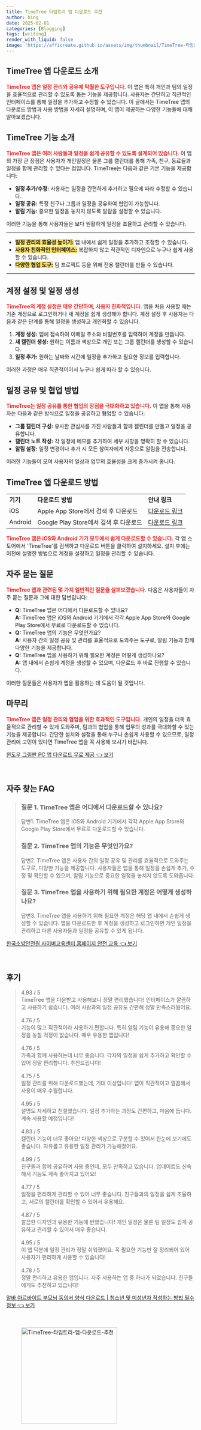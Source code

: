 ```yaml
---
title: TimeTree 타임트리 앱 다운로드 추천
author: bing
date: 2025-02-01
categories: [Blogging]
tags: [writing]
render_with_liquid: false
image: 'https://afficreate.github.io/assets/img/thumbnail/TimeTree-타임트리-앱-다운로드-추천.webp'
---
```



<h2 id='TimeTree앱다운로드소개'>TimeTree 앱 다운로드 소개</h2>

<p><b><span style="color: #ee2323;">TimeTree 앱은 일정 관리와 공유에 탁월한 도구입니다.</span></b> 이 앱은 특히 개인과 팀의 일정을 효율적으로 관리할 수 있도록 돕는 기능을 제공합니다. 사용자는 간단하고 직관적인 인터페이스를 통해 일정을 추가하고 수정할 수 있습니다. 이 글에서는 TimeTree 앱의 다운로드 방법과 사용 방법을 자세히 설명하며, 이 앱이 제공하는 다양한 기능들에 대해 알아보겠습니다. </p>

<h2 id='TimeTree기능소개'>TimeTree 기능 소개</h2>

<p><b><span style="color: #ee2323;">TimeTree 앱은 여러 사람들과 일정을 쉽게 공유할 수 있도록 설계되어 있습니다.</span></b> 이 앱의 가장 큰 장점은 사용자가 개인일정은 물론 그룹 캘린더를 통해 가족, 친구, 동료들과 일정을 함께 관리할 수 있다는 점입니다. TimeTree는 다음과 같은 기본 기능을 제공합니다: 
<ul>
    <li><b>일정 추가/수정:</b> 사용자는 일정을 간편하게 추가하고 필요에 따라 수정할 수 있습니다.</li>
    <li><b>일정 공유:</b> 특정 친구나 그룹과 일정을 공유하여 협업이 가능합니다.</li>
    <li><b>알림 기능:</b> 중요한 일정을 놓치지 않도록 알람을 설정할 수 있습니다.</li>
</ul>
이러한 기능을 통해 사용자들은 보다 원활하게 일정을 조율하고 관리할 수 있습니다.</p>

<hr />

<ul>
    <li><b><span style="background-color: #ffe066;">일정 관리의 효율성 높이기:</span></b> 앱 내에서 쉽게 일정을 추가하고 조정할 수 있습니다.</li>
    <li><b><span style="background-color: #ffe066;">사용자 친화적인 인터페이스:</span></b> 복잡하지 않고 직관적인 디자인으로 누구나 쉽게 사용할 수 있습니다.</li>
    <li><b><span style="background-color: #ffe066;">다양한 협업 도구:</span></b> 팀 프로젝트 등을 위해 전용 캘린더를 만들 수 있습니다.</li>
</ul>

<hr />

<h2 id='계정설정'>계정 설정 및 일정 생성</h2>

<p><b><span style="color: #ee2323;">TimeTree의 계정 설정은 매우 간단하며, 사용자 친화적입니다.</span></b> 앱을 처음 사용할 때는 기존 계정으로 로그인하거나 새 계정을 쉽게 생성해야 합니다. 계정 설정 후 사용자는 다음과 같은 단계를 통해 일정을 생성하고 개인화할 수 있습니다.
<ol>
    <li><b>계정 생성:</b> 앱에 접속하여 이메일 주소와 비밀번호를 입력하여 계정을 만듭니다.</li>
    <li><b>새 캘린더 생성:</b> 원하는 이름과 색상으로 개인 또는 그룹 캘린더를 생성할 수 있습니다.</li>
    <li><b>일정 추가:</b> 원하는 날짜와 시간에 일정을 추가하고 필요한 정보를 입력합니다.</li>
</ol>
이러한 과정은 매우 직관적이어서 누구나 쉽게 따라 할 수 있습니다.</p>

<h2 id='일정공유및협업'>일정 공유 및 협업 방법</h2>

<p><b><span style="color: #ee2323;">TimeTree는 일정 공유를 통한 협업의 장점을 극대화하고 있습니다.</span></b> 이 앱을 통해 사용자는 다음과 같은 방식으로 일정을 공유하고 협업할 수 있습니다:
<ul>
    <li><b>그룹 캘린더 구성:</b> 유사한 관심사를 가진 사람들과 함께 캘린더를 만들고 일정을 공유합니다.</li>
    <li><b>캘린더 노트 작성:</b> 각 일정에 메모를 추가하여 세부 사항을 명확히 할 수 있습니다.</li>
    <li><b>알림 설정:</b> 일정 변경이나 추가 시 모든 참여자에게 자동으로 알림을 전송합니다.</li>
</ul>
이러한 기능들이 모여 사용자의 일상과 업무의 효율성을 크게 증가시켜 줍니다.</p>

<h2 id='다운로드방법'>TimeTree 앱 다운로드 방법</h2>

<table>
    <tr>
        <td><b>기기</b></td>
        <td><b>다운로드 방법</b></td>
        <td><b>안내 링크</b></td>
    </tr>
    <tr>
        <td>iOS</td>
        <td>Apple App Store에서 검색 후 다운로드</td>
        <td><a href="https://apps.apple.com">다운로드 링크</a></td>
    </tr>
    <tr>
        <td>Android</td>
        <td>Google Play Store에서 검색 후 다운로드</td>
        <td><a href="https://play.google.com">다운로드 링크</a></td>
    </tr>
</table>

<p><b><span style="color: #ee2323;">TimeTree 앱은 iOS와 Android 기기 모두에서 쉽게 다운로드할 수 있습니다.</span></b> 각 앱 스토어에서 'TimeTree'를 검색하고 다운로드 버튼을 클릭하여 설치하세요. 설치 후에는 이전에 설명한 방법으로 계정을 설정하고 일정을 관리할 수 있습니다.</p>

<h2 id='자주묻는질문'>자주 묻는 질문</h2>

<p><b><span style="color: #ee2323;">TimeTree 앱과 관련된 몇 가지 일반적인 질문을 살펴보겠습니다.</span></b> 다음은 사용자들이 자주 묻는 질문과 그에 대한 답변입니다: 
<ul>
    <li><b>Q:</b> TimeTree 앱은 어디에서 다운로드할 수 있나요?<br><b>A:</b> TimeTree 앱은 iOS와 Android 기기에서 각각 Apple App Store와 Google Play Store에서 무료로 다운로드할 수 있습니다.</li>
    <li><b>Q:</b> TimeTree 앱의 기능은 무엇인가요?<br><b>A:</b> 사용자 간의 일정 공유 및 관리를 효율적으로 도와주는 도구로, 알림 기능과 함께 다양한 기능을 제공합니다.</li>
    <li><b>Q:</b> TimeTree 앱을 사용하기 위해 필요한 계정은 어떻게 생성하나요?<br><b>A:</b> 앱 내에서 손쉽게 계정을 생성할 수 있으며, 다운로드 후 바로 진행할 수 있습니다.</li>
</ul>
이러한 질문들은 사용자가 앱을 활용하는 데 도움이 될 것입니다.</p>

<h2 id='마무리'>마무리</h2>

<p><b><span style="color: #ee2323;">TimeTree 앱은 일정 관리와 협업을 위한 효과적인 도구입니다.</span></b> 개인의 일정을 더욱 효율적으로 관리할 수 있게 도와주며, 팀과의 협업을 통해 업무의 성과를 극대화할 수 있는 기능을 제공합니다. 간단한 설치와 설정을 통해 누구나 손쉽게 사용할 수 있으므로, 일정 관리에 고민이 있다면 TimeTree 앱을 꼭 사용해 보시기 바랍니다. </p>


<p><a class="click-button" title="윈도우 그림판 PC 앱 다운로드 무료 제공" href="https://afficreate.github.io/posts/%EC%9C%88%EB%8F%84%EC%9A%B0-%EA%B7%B8%EB%A6%BC%ED%8C%90-PC-%EC%95%B1-%EB%8B%A4%EC%9A%B4%EB%A1%9C%EB%93%9C-%EB%AC%B4%EB%A3%8C-%EC%A0%9C%EA%B3%B5/" rel="dofollow">윈도우 그림판 PC 앱 다운로드 무료 제공 👈 보기</a></p><br>
<h2 id='자주_찾는_FAQ'>자주 찾는 FAQ</h2>
<div itemscope="" itemtype="https://schema.org/FAQPage"> 
<blockquote> 
<div itemscope="" itemprop="mainEntity" itemtype="https://schema.org/Question"> 
<h3 itemprop="name">질문 1. TimeTree 앱은 어디에서 다운로드할 수 있나요?</h3> 
<div itemscope="" itemprop="acceptedAnswer" itemtype="https://schema.org/Answer"> 
<span itemprop="text"> 
<p>답변1. TimeTree 앱은 iOS와 Android 기기에서 각각 Apple App Store와 Google Play Store에서 무료로 다운로드할 수 있습니다.</p> 
</span> 
</div> 
</div> 

<div itemscope="" itemprop="mainEntity" itemtype="https://schema.org/Question"> 
<h3 itemprop="name">질문 2. TimeTree 앱의 기능은 무엇인가요?</h3> 
<div itemscope="" itemprop="acceptedAnswer" itemtype="https://schema.org/Answer"> 
<span itemprop="text"> 
<p>답변2. TimeTree 앱은 사용자 간의 일정 공유 및 관리를 효율적으로 도와주는 도구로, 다양한 기능을 제공합니다. 사용자들은 앱을 통해 일정을 손쉽게 추가, 수정 및 확인할 수 있으며, 알림 기능으로 중요한 일정을 놓치지 않도록 도와줍니다.</p> 
</span> 
</div> 
</div> 

<div itemscope="" itemprop="mainEntity" itemtype="https://schema.org/Question"> 
<h3 itemprop="name">질문 3. TimeTree 앱을 사용하기 위해 필요한 계정은 어떻게 생성하나요?</h3> 
<div itemscope="" itemprop="acceptedAnswer" itemtype="https://schema.org/Answer"> 
<span itemprop="text"> 
<p>답변3. TimeTree 앱을 사용하기 위해 필요한 계정은 해당 앱 내에서 손쉽게 생성할 수 있습니다. 앱을 다운로드한 후 계정을 생성하고 로그인하면 개인 일정을 관리하고 다른 사용자들과 일정을 공유할 수 있게 됩니다.</p> 
</span> 
</div> 
</div> 
</blockquote> 
</div>
<p><a class="click-button" title="한국소방안전원 사이버교육센터 홈페이지 안전 교육" href="https://afficreate.github.io/posts/%ED%95%9C%EA%B5%AD%EC%86%8C%EB%B0%A9%EC%95%88%EC%A0%84%EC%9B%90-%EC%82%AC%EC%9D%B4%EB%B2%84%EA%B5%90%EC%9C%A1%EC%84%BC%ED%84%B0-%ED%99%88%ED%8E%98%EC%9D%B4%EC%A7%80-%EC%95%88%EC%A0%84-%EA%B5%90%EC%9C%A1/" rel="dofollow">한국소방안전원 사이버교육센터 홈페이지 안전 교육 👈 보기</a></p><br>
<h2 id='후기'>후기</h2>
<div itemscope itemtype="https://schema.org/Product">
  <blockquote>
  <div itemprop="review" itemscope itemtype="https://schema.org/Review">
      <div itemprop="reviewRating" itemscope itemtype="https://schema.org/Rating"> <span itemprop="ratingValue">4.93</span> / <span itemprop="bestRating">5</span> </div>
      <span itemprop="reviewBody">TimeTree 앱을 다운받고 사용해보니 정말 편리했습니다! 인터페이스가 깔끔하고 사용하기 쉽습니다. 여러 사람과의 일정 공유도 간편해 정말 만족스러웠어요.</span>
  </div>
  <br>
  <div itemprop="review" itemscope itemtype="https://schema.org/Review">
      <div itemprop="reviewRating" itemscope itemtype="https://schema.org/Rating"> <span itemprop="ratingValue">4.76</span> / <span itemprop="bestRating">5</span> </div>
      <span itemprop="reviewBody">기능이 많고 직관적이라 사용하기 편합니다. 특히 알림 기능이 유용해 중요한 일정을 놓칠 걱정이 없습니다. 매우 유용한 앱입니다!</span>
  </div>
  <br>
  <div itemprop="review" itemscope itemtype="https://schema.org/Review">
      <div itemprop="reviewRating" itemscope itemtype="https://schema.org/Rating"> <span itemprop="ratingValue">4.76</span> / <span itemprop="bestRating">5</span> </div>
      <span itemprop="reviewBody">가족과 함께 사용하는데 너무 좋습니다. 각자의 일정을 쉽게 추가하고 확인할 수 있어 정말 편리합니다. 추천드립니다!</span>
  </div>
  <br>
  <div itemprop="review" itemscope itemtype="https://schema.org/Review">
      <div itemprop="reviewRating" itemscope itemtype="https://schema.org/Rating"> <span itemprop="ratingValue">4.75</span> / <span itemprop="bestRating">5</span> </div>
      <span itemprop="reviewBody">일정 관리를 위해 다운로드했는데, 기대 이상입니다! 앱이 직관적이고 깔끔해서 사용이 매우 수월합니다.</span>
  </div>
  <br>
  <div itemprop="review" itemscope itemtype="https://schema.org/Review">
      <div itemprop="reviewRating" itemscope itemtype="https://schema.org/Rating"> <span itemprop="ratingValue">4.95</span> / <span itemprop="bestRating">5</span> </div>
      <span itemprop="reviewBody">설명도 자세하고 친절했습니다. 일정 추가하는 과정도 간편하고, 마음에 듭니다. 계속 사용할 예정입니다!</span>
  </div>
  <br>
  <div itemprop="review" itemscope itemtype="https://schema.org/Review">
      <div itemprop="reviewRating" itemscope itemtype="https://schema.org/Rating"> <span itemprop="ratingValue">4.83</span> / <span itemprop="bestRating">5</span> </div>
      <span itemprop="reviewBody">캘린더 기능이 너무 좋아요! 다양한 색상으로 구분할 수 있어서 한눈에 보기에도 좋습니다. 자유롭고 유용한 일정 관리가 가능해졌어요.</span>
  </div>
  <br>
  <div itemprop="review" itemscope itemtype="https://schema.org/Review">
      <div itemprop="reviewRating" itemscope itemtype="https://schema.org/Rating"> <span itemprop="ratingValue">4.99</span> / <span itemprop="bestRating">5</span> </div>
      <span itemprop="reviewBody">친구들과 함께 공유하며 사용 중인데, 모두 만족하고 있습니다. 업데이트도 신속해서 기능도 계속 좋아지고 있어요!</span>
  </div>
  <br>
  <div itemprop="review" itemscope itemtype="https://schema.org/Review">
      <div itemprop="reviewRating" itemscope itemtype="https://schema.org/Rating"> <span itemprop="ratingValue">4.77</span> / <span itemprop="bestRating">5</span> </div>
      <span itemprop="reviewBody">일정을 편리하게 관리할 수 있어 너무 좋습니다. 친구들과의 일정을 쉽게 조율하고, 서로의 캘린더를 확인할 수 있어서 유용해요.</span>
  </div>
  <br>
  <div itemprop="review" itemscope itemtype="https://schema.org/Review">
      <div itemprop="reviewRating" itemscope itemtype="https://schema.org/Rating"> <span itemprop="ratingValue">4.87</span> / <span itemprop="bestRating">5</span> </div>
      <span itemprop="reviewBody">깔끔한 디자인과 유용한 기능에 반했습니다! 개인 일정은 물론 팀 일정도 쉽게 공유하고 관리할 수 있어서 매우 좋습니다.</span>
  </div>
  <br>
  <div itemprop="review" itemscope itemtype="https://schema.org/Review">
      <div itemprop="reviewRating" itemscope itemtype="https://schema.org/Rating"> <span itemprop="ratingValue">4.95</span> / <span itemprop="bestRating">5</span> </div>
      <span itemprop="reviewBody">이 앱 덕분에 일정 관리가 정말 쉬워졌어요. 꼭 필요한 기능만 잘 정리되어 있어 사용자가 편리하게 사용할 수 있습니다!</span>
  </div>
  <br>
  <div itemprop="review" itemscope itemtype="https://schema.org/Review">
      <div itemprop="reviewRating" itemscope itemtype="https://schema.org/Rating"> <span itemprop="ratingValue">4.78</span> / <span itemprop="bestRating">5</span> </div>
      <span itemprop="reviewBody">정말 편리하고 유용한 앱입니다. 자주 사용하는 앱 중 하나가 되었습니다. 친구들에게도 추천하고 있습니다!</span>
  </div>
  </blockquote>
</div>
<p><a class="click-button" title="알바 아르바이트 부모님 동의서 양식 다운로드 | 청소년 및 미성년자 작성하는 방법 필수 정보" href="https://afficreate.github.io/posts/%EC%95%8C%EB%B0%94-%EC%95%84%EB%A5%B4%EB%B0%94%EC%9D%B4%ED%8A%B8-%EB%B6%80%EB%AA%A8%EB%8B%98-%EB%8F%99%EC%9D%98%EC%84%9C-%EC%96%91%EC%8B%9D-%EB%8B%A4%EC%9A%B4%EB%A1%9C%EB%93%9C-%EC%B2%AD%EC%86%8C%EB%85%84-%EB%B0%8F-%EB%AF%B8%EC%84%B1%EB%85%84%EC%9E%90-%EC%9E%91%EC%84%B1%ED%95%98%EB%8A%94-%EB%B0%A9%EB%B2%95-%ED%95%84%EC%88%98-%EC%A0%95%EB%B3%B4/" rel="dofollow">알바 아르바이트 부모님 동의서 양식 다운로드 | 청소년 및 미성년자 작성하는 방법 필수 정보 👈 보기</a></p><br>
<figure class="image"><img src="https://afficreate.github.io/assets/img/thumbnail/TimeTree-타임트리-앱-다운로드-추천.webp" alt="TimeTree-타임트리-앱-다운로드-추천" width="256" height="256"></figure>